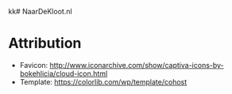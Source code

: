 kk# NaarDeKloot.nl

# Attribution

* Favicon: http://www.iconarchive.com/show/captiva-icons-by-bokehlicia/cloud-icon.html
* Template: https://colorlib.com/wp/template/cohost


